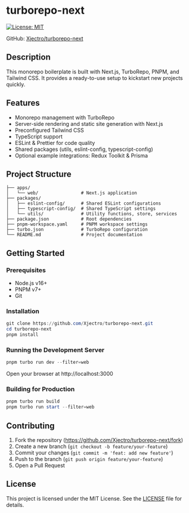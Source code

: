 # turborepo-next

[![License: MIT](https://img.shields.io/badge/license-MIT-blue.svg)](LICENSE)

GitHub: [Xjectro/turborepo-next](https://github.com/Xjectro/turborepo-next)

## Description
This monorepo boilerplate is built with Next.js, TurboRepo, PNPM, and Tailwind CSS. It provides a ready-to-use setup to kickstart new projects quickly.

## Features
- Monorepo management with TurboRepo
- Server-side rendering and static site generation with Next.js
- Preconfigured Tailwind CSS
- TypeScript support
- ESLint & Prettier for code quality
- Shared packages (utils, eslint-config, typescript-config)
- Optional example integrations: Redux Toolkit & Prisma

## Project Structure
```text
├── apps/
│   └── web/                # Next.js application
├── packages/
│   ├── eslint-config/      # Shared ESLint configurations
│   ├── typescript-config/  # Shared TypeScript settings
│   └── utils/              # Utility functions, store, services
├── package.json            # Root dependencies
├── pnpm-workspace.yaml     # PNPM workspace settings
├── turbo.json              # TurboRepo configuration
└── README.md               # Project documentation
```

## Getting Started

### Prerequisites
- Node.js v16+
- PNPM v7+
- Git

### Installation
```powershell
git clone https://github.com/Xjectro/turborepo-next.git
cd turborepo-next
pnpm install
```

### Running the Development Server
```powershell
pnpm turbo run dev --filter=web
```

Open your browser at http://localhost:3000

### Building for Production
```powershell
pnpm turbo run build
pnpm turbo run start --filter=web
```

## Contributing
1. Fork the repository (https://github.com/Xjectro/turborepo-next/fork)
2. Create a new branch (`git checkout -b feature/your-feature`)
3. Commit your changes (`git commit -m 'feat: add new feature'`)
4. Push to the branch (`git push origin feature/your-feature`)
5. Open a Pull Request

## License
This project is licensed under the MIT License. See the [LICENSE](LICENCE) file for details.
